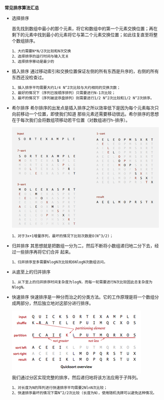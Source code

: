 **常见排序算法汇总**

- 选择排序

    首先找到数组中最小的那个元素，将它和数组中的第一个元素交换位置；再在
    剩下的元素中找到最小的元素将它与第二个元素交换位置；如此往复直至将整
    个数组排序。

    ````
    1、大约需要N*N/2次比较和N次交换
    2、选择排序的运行时间与输入无关
    3、选择排序移动是最少的
    ````
    
- 插入排序
  通过移动索引和交换位置保证左侧的所有东西是升序的，右侧的所有东西还没检查过。
  ````
  1、插入排序平均需要大约1/4 N^2次比较与大约相同的交换次数；
  2、最好的情况下（序列已按顺序排列）只需要进行N-1次比较；
  3、最坏的情况下（序列被逆序盘排列）则需要进行1/2 N^2次比较和1/2 N^2次排序。
  ````
- 希尔排序
  希尔排序的出发点是插入排序之所以效率低下是因为每个元素每次只向前移动一个位置，即使我们知道
  那些元素还需要移动很远。希尔排序的思想在于每次我们会将数组项移动若干位置（对数组进行h-排序）。
  
  <div>
      <img src="https://github.com/XQLong/java_workplace/blob/master/src/Algorithms/pics/shellsort.png"></img>
  </div>
  
  ````
  1、对于3x+1增量序列，最坏的情况下比较次数是O(N^3/2)；
  ````
  
- 归并排序
  其思想就是把数组一分为二，然后不断将小数组递归地二分下去，经过一些排序再将它们合并
  起来。
  ````
  1、归并排序至多需要NlogN次比较和6NlogN次数组访问。
  ````
- 从底至上的归并排序
  ````
  1、从下至上的归并排序时间复杂度为logN，而每一轮需要进行N次比较因此总复杂度为NlogN。
  ```` 

- 快速排序
  快速排序是一种分而治之的分类方法。它的工作原理是将一个数组分成两部分，然后独立地对这部分进行排序。
  <div>
        <img src="https://github.com/XQLong/java_workplace/blob/master/src/Algorithms/pics/quicksort-overview.png"></img>
  </div>
  我们通过分区实现完整的排序，然后递归地将该方法应用于子阵列。
 
  ````
  1、对长度为N的阵列进行快速排序平均需要2NlnN次比较；
  2、快速排序最坏的情况下需N^2/2次比较（长度为N），使用随机洗牌可以避免这种情况。
  ````
    